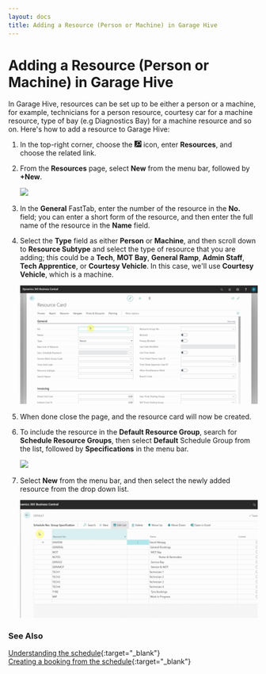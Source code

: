 ```yaml
---
layout: docs
title: Adding a Resource (Person or Machine) in Garage Hive
---
```


# Adding a Resource (Person or Machine) in Garage Hive
In Garage Hive, resources can be set up to be either a person or a machine, for example, technicians for a person resource, courtesy car for a machine resource,  type of bay (e.g Diagnostics Bay) for a machine resource and so on. Here's how to add a resource to Garage Hive:
1. In the top-right corner, choose the ![](media/search_icon.png) icon, enter **Resources**, and choose the related link.
2. From the **Resources** page, select **New** from the menu bar, followed by **+New**.

   ![](media/garagehive-adding-a-resource1.gif)

3. In the **General** FastTab, enter the number of the resource in the **No.** field; you can enter a short form of the resource, and then enter the full name of the resource in the **Name** field.
4. Select the **Type** field as either **Person** or **Machine**, and then scroll down to **Resource Subtype** and select the type of resource that you are adding; this could be a **Tech**, **MOT Bay**, **General Ramp**, **Admin Staff**, **Tech Apprentice**, or **Courtesy Vehicle**. In this case, we'll use **Courtesy Vehicle**, which is a machine.

   ![](media/garagehive-adding-a-resource2.gif)

5. When done close the page, and the resource card will now be created.
6. To include the resource in the **Default Resource Group**, search for **Schedule Resource Groups**, then select **Default** Schedule Group from the list, followed by **Specifications** in the menu bar.

   ![](media/garagehive-adding-a-resource3.gif)

7. Select **New** from the menu bar, and then select the newly added resource from the drop down list.

   ![](media/garagehive-adding-a-resource4.gif)


### **See Also**

[Understanding the schedule](garagehive-understanding-the-schedule.html){:target="_blank"} \
[Creating a booking from the schedule](/docs/garagehive-create-a-booking.html){:target="_blank"}